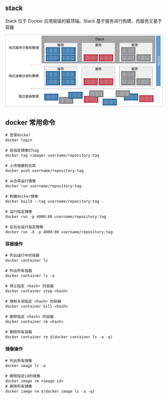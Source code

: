 ## stack

Stack 位于 Docker 应用层级的最顶端。Stack 基于服务进行构建，而服务又基于容器

![stack](stack.gif)

## docker 常用命令

```
# 登录docker
docker login

# 给指定镜像打tag
docker tag <image> username/repository:tag

# 上传镜像到仓库
docker push username/repository:tag

# 从仓库运行镜像
docker run username/repository:tag

# 构建docker镜像
docker build --tag username/repository:tag .

# 运行指定镜像
docker run -p 4000:80 username/repository:tag

# 在后台运行指定镜像
docker run -d -p 4000:80 username/repository:tag
```

#### 容器操作

```
# 列出运行中的容器
docker container ls

# 列出所有容器
docker container ls -a

# 停止指定 <hash> 的容器
docker container stop <hash>

# 强制关闭指定 <hash> 的容器
docker container kill <hash>

# 删除指定 <hash> 的容器
docker container rm <hash>

# 删除所有容器
docker container rm $(docker container ls -a -q)
```

#### 镜像操作

```
# 列出所有镜像
docker image ls -a

# 删除指定id的镜像
docker image rm <image id>
# 删除所有镜像
docker iamge rm $(docker image ls -a -q)
```
